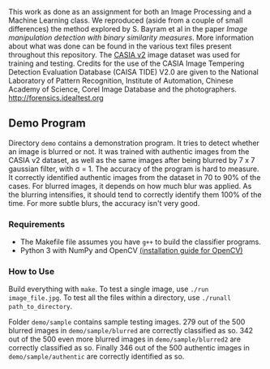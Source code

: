 This work as done as an assignment for both an Image Processing and a Machine Learning class. We reproduced (aside from a couple of small differences)
the method explored by S. Bayram et al in the paper
*Image manipulation detection with binary similarity measures*. More information about what was done can be found in the various
text files present throughout this repository. The [CASIA v2](http://forensics.idealtest.org/casiav2/) image dataset was used for
training and testing. Credits for the use of the CASIA Image Tempering Detection Evaluation Database (CAISA TIDE) V2.0 are given to the National Laboratory of Pattern Recognition, Institute of Automation, Chinese Academy of Science, Corel Image Database and the photographers. http://forensics.idealtest.org

## Demo Program

Directory `demo` contains a demonstration program. It tries to detect whether an image is blurred or not. It was trained with
authentic images from the CASIA v2 dataset, as well as the same images after being blurred by 7 x 7 gaussian filter, with σ = 1.
The accuracy of the program is hard to measure. It correctly identified authentic images from the dataset in 70 to 90% of the cases.
For blurred images, it depends on how much blur was applied. As the blurring intensifies, it should tend to correctly identify them
100% of the time. For more subtle blurs, the accuracy isn't very good.

### Requirements

* The Makefile file assumes you have `g++` to build the classifier programs.
* Python 3 with NumPy and OpenCV [(installation guide for OpenCV)](http://cyaninfinite.com/tutorials/installing-opencv-in-ubuntu-for-python-3/)

### How to Use
Build everything with `make`.
To test a single image, use `./run image_file.jpg`. To test all the files within a directory, use
`./runall path_to_directory`.

Folder `demo/sample` contains sample testing images. 279 out of the 500 blurred images in `demo/sample/blurred` are correctly classified as so.
342 out of the 500 even more blurred images in `demo/sample/blurred2` are correctly classified as so. Finally 346 out of the 500 authentic images
in `demo/sample/authentic` are correctly identified as so.

